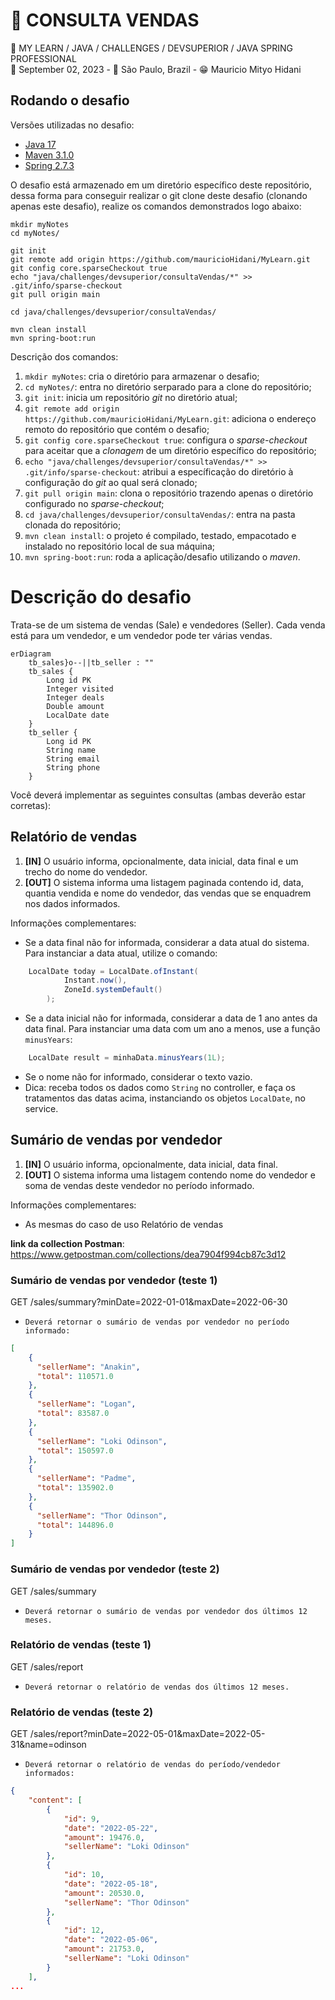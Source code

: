 # 📝 CONSULTA VENDAS
📍 MY LEARN / JAVA / CHALLENGES / DEVSUPERIOR / JAVA SPRING PROFESSIONAL<br>
📅 September 02, 2023 - 🚩 São Paulo, Brazil - 😁 Mauricio Mityo Hidani<br>


## Rodando o desafio

Versões utilizadas no desafio:

- [Java 17](https://docs.aws.amazon.com/corretto/latest/corretto-17-ug/what-is-corretto-17.html)
- [Maven 3.1.0](https://maven.apache.org/docs/3.1.0/release-notes.html)
- [Spring 2.7.3](https://docs.spring.io/spring-boot/docs/2.7.3/reference/html/)

O desafio está armazenado em um diretório específico deste repositório, dessa 
forma para conseguir realizar o git clone deste desafio (clonando apenas este 
desafio), realize os comandos demonstrados logo abaixo: 

```
mkdir myNotes
cd myNotes/

git init
git remote add origin https://github.com/mauricioHidani/MyLearn.git
git config core.sparseCheckout true
echo "java/challenges/devsuperior/consultaVendas/*" >> .git/info/sparse-checkout
git pull origin main

cd java/challenges/devsuperior/consultaVendas/

mvn clean install
mvn spring-boot:run
```

Descrição dos comandos:

01. `mkdir myNotes`: cria o diretório para armazenar o desafio;
02. `cd myNotes/`: entra no diretório serparado para a clone do repositório;
03. `git init`: inicia um repositório _git_ no diretório atual;
04. `git remote add origin https://github.com/mauricioHidani/MyLearn.git`: adiciona o endereço remoto do repositório que contém o desafio;
05. `git config core.sparseCheckout true`: configura o _sparse-checkout_ para aceitar que a _clonagem_ de um diretório específico do repositório;
06. `echo "java/challenges/devsuperior/consultaVendas/*" >> .git/info/sparse-checkout`: atribui a específicação do diretório à configuração do _git_ ao qual será clonado;
07. `git pull origin main`: clona o repositório trazendo apenas o diretório configurado no _sparse-checkout_;
08. `cd java/challenges/devsuperior/consultaVendas/`: entra na pasta clonada do repositório;
09. `mvn clean install`: o projeto é compilado, testado, empacotado e instalado no repositório local de sua máquina;
10. `mvn spring-boot:run`: roda a aplicação/desafio utilizando o _maven_.


# Descrição do desafio

Trata-se de um sistema de vendas (Sale) e vendedores (Seller). Cada venda está para um vendedor, e um vendedor pode ter várias vendas.

```mermaid
erDiagram
    tb_sales}o--||tb_seller : ""
    tb_sales {
        Long id PK
        Integer visited 
        Integer deals 
        Double amount 
        LocalDate date 
    }
    tb_seller {
        Long id PK 
        String name 
        String email 
        String phone 
    }
```

Você deverá implementar as seguintes consultas (ambas deverão estar corretas):


## Relatório de vendas

1. **[IN]** O usuário informa, opcionalmente, data inicial, data final e um trecho do nome do vendedor.
2. **[OUT]** O sistema informa uma listagem paginada contendo id, data, quantia vendida e nome do vendedor, das vendas que se enquadrem nos dados informados.

Informações complementares:

- Se a data final não for informada, considerar a data atual do sistema. Para instanciar a data atual, utilize o comando:

```java
    LocalDate today = LocalDate.ofInstant(
            Instant.now(), 
            ZoneId.systemDefault()
        );
```

- Se a data inicial não for informada, considerar a data de 1 ano antes da data final. Para instanciar uma data com um ano a menos, use a função `minusYears`:

```java
    LocalDate result = minhaData.minusYears(1L);
```

- Se o nome não for informado, considerar o texto vazio.
- Dica: receba todos os dados como `String` no controller, e faça os tratamentos das datas acima, instanciando os objetos `LocalDate`, no service.


## Sumário de vendas por vendedor

1. **[IN]** O usuário informa, opcionalmente, data inicial, data final.
2. **[OUT]** O sistema informa uma listagem contendo nome do vendedor e soma de vendas deste vendedor no período informado.

Informações complementares:

- As mesmas do caso de uso Relatório de vendas

**link da collection Postman**: https://www.getpostman.com/collections/dea7904f994cb87c3d12


### Sumário de vendas por vendedor (teste 1)
GET /sales/summary?minDate=2022-01-01&maxDate=2022-06-30
* `Deverá retornar o sumário de vendas por vendedor no período informado:`
```json
[
    {
      "sellerName": "Anakin",
      "total": 110571.0
    },
    {
      "sellerName": "Logan",
      "total": 83587.0
    },
    {
      "sellerName": "Loki Odinson",
      "total": 150597.0
    },
    {
      "sellerName": "Padme",
      "total": 135902.0
    },
    {
      "sellerName": "Thor Odinson",
      "total": 144896.0
    }
]
```


### Sumário de vendas por vendedor (teste 2)
GET /sales/summary
* `Deverá retornar o sumário de vendas por vendedor dos últimos 12 meses.`


### Relatório de vendas (teste 1)
GET /sales/report
* `Deverá retornar o relatório de vendas dos últimos 12 meses.`

### Relatório de vendas (teste 2)
GET /sales/report?minDate=2022-05-01&maxDate=2022-05-31&name=odinson
* `Deverá retornar o relatório de vendas do período/vendedor informados:`

```json
{
    "content": [
        {
            "id": 9,
            "date": "2022-05-22",
            "amount": 19476.0,
            "sellerName": "Loki Odinson"
        },
        {
            "id": 10,
            "date": "2022-05-18",
            "amount": 20530.0,
            "sellerName": "Thor Odinson"
        },
        {
            "id": 12,
            "date": "2022-05-06",
            "amount": 21753.0,
            "sellerName": "Loki Odinson"
        }
    ],
...
```
